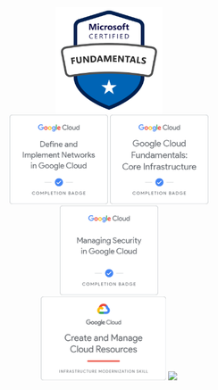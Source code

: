 <p align="center">
    <img height="190px" width="auto" src="https://raw.githubusercontent.com/glowbase/glowbase/master/img/MicrosoftCertifiedAzureFundamentals.svg" />
    <br />
    <img height="160px" width="auto" src="https://raw.githubusercontent.com/glowbase/glowbase/master/img/DefineAndImplementNetworksInGoogleCloud.png" />
    <img height="160px" width="auto" src="https://raw.githubusercontent.com/glowbase/glowbase/master/img/GoogleCloudFundamentalsCoreInfrastructure.png" />
    <img height="160px" width="auto" src="https://raw.githubusercontent.com/glowbase/glowbase/master/img/ManagingSecurityInGoogleCloud.png" />
    <br />
    <img height="150px" width="auto" src="https://raw.githubusercontent.com/glowbase/glowbase/master/img/CreateAndManageCloudResources.png" />
    <img height="150px" width="auto" src="https:raw.githubusercontent.com/glowbase/glowbase/master/img/BuildAndSecureNetworks.png" />
</p>
